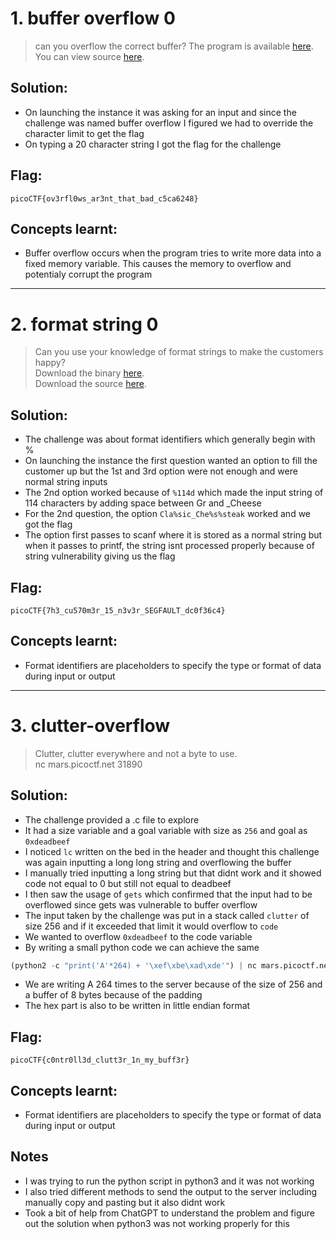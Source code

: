 # 1. buffer overflow 0

> can you overflow the correct buffer? The program is available [here](https://artifacts.picoctf.net/c/174/vuln). You can view source [here](https://artifacts.picoctf.net/c/174/vuln.c).

## Solution:

- On launching the instance it was asking for an input and since the challenge was named buffer overflow I figured we had to override the character limit to get the flag
- On typing a 20 character string I got the flag for the challenge

## Flag:

```
picoCTF{ov3rfl0ws_ar3nt_that_bad_c5ca6248}
```

## Concepts learnt:

- Buffer overflow occurs when the program tries to write more data into a fixed memory variable. This causes the memory to overflow and potentialy corrupt the program


***


# 2. format string 0

> Can you use your knowledge of format strings to make the customers happy? <br>
> Download the binary [here](https://artifacts.picoctf.net/c_mimas/69/format-string-0). <br>
> Download the source [here](https://artifacts.picoctf.net/c_mimas/69/format-string-0.c).

## Solution:

- The challenge was about format identifiers which generally begin with %
- On launching the instance the first question wanted an option to fill the customer up but the 1st and 3rd option were not enough and were normal string inputs
- The 2nd option worked because of `%114d` which made the input string of 114 characters by adding space between Gr and _Cheese
- For the 2nd question, the option `Cla%sic_Che%s%steak` worked and we got the flag
- The option first passes to scanf where it is stored as a normal string but when it passes to printf, the string isnt processed properly because of string vulnerability giving us the flag

## Flag:

```
picoCTF{7h3_cu570m3r_15_n3v3r_SEGFAULT_dc0f36c4}
```

## Concepts learnt:

- Format identifiers are placeholders to specify the type or format of data during input or output


***


# 3. clutter-overflow

> Clutter, clutter everywhere and not a byte to use. <br>
> nc mars.picoctf.net 31890

## Solution:

- The challenge provided a .c file to explore
- It had a size variable and a goal variable with size as `256` and goal as `0xdeadbeef`
- I noticed `lc` written on the bed in the header and thought this challenge was again inputting a long long string and overflowing the buffer
- I manually tried inputting a long string but that didnt work and it showed code not equal to 0 but still not equal to deadbeef
- I then saw the usage of `gets` which confirmed that the input had to be overflowed since gets was vulnerable to buffer overflow
- The input taken by the challenge was put in a stack called `clutter` of size 256 and if it exceeded that limit it would overflow to `code`
- We wanted to overflow `0xdeadbeef` to the code variable
- By writing a small python code we can achieve the same
```py
(python2 -c "print('A'*264) + '\xef\xbe\xad\xde'") | nc mars.picoctf.net 31890
```
- We are writing A 264 times to the server because of the size of 256 and a buffer of 8 bytes because of the padding
- The hex part is also to be written in little endian format

## Flag:

```
picoCTF{c0ntr0ll3d_clutt3r_1n_my_buff3r}
```

## Concepts learnt:

- Format identifiers are placeholders to specify the type or format of data during input or output

## Notes

- I was trying to run the python script in python3 and it was not working
- I also tried different methods to send the output to the server including manually copy and pasting but it also didnt work
- Took a bit of help from ChatGPT to understand the problem and figure out the solution when python3 was not working properly for this